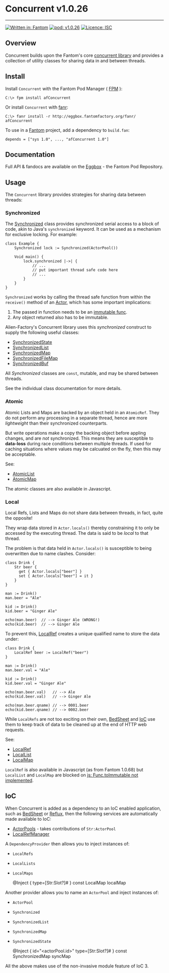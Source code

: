 # Concurrent v1.0.26
---

[![Written in: Fantom](http://img.shields.io/badge/written%20in-Fantom-lightgray.svg)](https://fantom-lang.org/)
[![pod: v1.0.26](http://img.shields.io/badge/pod-v1.0.26-yellow.svg)](http://eggbox.fantomfactory.org/pods/afConcurrent)
[![Licence: ISC](http://img.shields.io/badge/licence-ISC-blue.svg)](https://choosealicense.com/licenses/isc/)

## <a name="overview"></a>Overview

Concurrent builds upon the Fantom's core [concurrent library](https://fantom.org/doc/concurrent/index.html) and provides a collection of utility classes for sharing data in and between threads.

## <a name="Install"></a>Install

Install `Concurrent` with the Fantom Pod Manager ( [FPM](http://eggbox.fantomfactory.org/pods/afFpm) ):

    C:\> fpm install afConcurrent

Or install `Concurrent` with [fanr](https://fantom.org/doc/docFanr/Tool.html#install):

    C:\> fanr install -r http://eggbox.fantomfactory.org/fanr/ afConcurrent

To use in a [Fantom](https://fantom-lang.org/) project, add a dependency to `build.fan`:

    depends = ["sys 1.0", ..., "afConcurrent 1.0"]

## <a name="documentation"></a>Documentation

Full API & fandocs are available on the [Eggbox](http://eggbox.fantomfactory.org/pods/afConcurrent/) - the Fantom Pod Repository.

## Usage

The `Concurrent` library provides strategies for sharing data between threads:

### Synchronized

The [Synchronized](http://eggbox.fantomfactory.org/pods/afConcurrent/api/Synchronized) class provides synchronized serial access to a block of code, akin to Java's `synchronized` keyword. It can be used as a mechanism for exclusive locking. For example:

    class Example {
        Synchronized lock := Synchronized(ActorPool())
    
        Void main() {
            lock.synchronized |->| {
                // ...
                // put important thread safe code here
                // ...
            }
        }
    }
    

`Synchronized` works by calling the thread safe function from within the `receive()` method of an [Actor](https://fantom.org/doc/concurrent/Actor.html), which has some important implications:

1. The passed in function needs to be an [immutable func](https://fantom.org/doc/sys/Func.html).
2. Any object returned also has to be immutable.


Alien-Factory's Concurrent library uses this *synchronized* construct to supply the following useful classes:

* [SynchronizedState](http://eggbox.fantomfactory.org/pods/afConcurrent/api/SynchronizedState)
* [SynchronizedList](http://eggbox.fantomfactory.org/pods/afConcurrent/api/SynchronizedList)
* [SynchronizedMap](http://eggbox.fantomfactory.org/pods/afConcurrent/api/SynchronizedMap)
* [SynchronizedFileMap](http://eggbox.fantomfactory.org/pods/afConcurrent/api/SynchronizedFileMap)
* [SynchronizedBuf](http://eggbox.fantomfactory.org/pods/afConcurrent/api/SynchronizedBuf)


All *Synchronized* classes are `const`, mutable, and may be shared between threads.

See the individual class documentation for more details.

### Atomic

Atomic Lists and Maps are backed by an object held in an `AtomicRef`. They do not perform any processing in a separate thread, hence are more *lightweight* than their synchronized counterparts.

But write operations make a copy the backing object before appling changes, and are *not* synchronized. This means they are susceptible to **data-loss** during race conditions between multiple threads. If used for caching situations where values may be calcuated on the fly, then this may be acceptable.

See:

* [AtomicList](http://eggbox.fantomfactory.org/pods/afConcurrent/api/AtomicList)
* [AtomicMap](http://eggbox.fantomfactory.org/pods/afConcurrent/api/AtomicMap)


The atomic classes are also available in Javascript.

### Local

Local Refs, Lists and Maps do not share data between threads, in fact, quite the opposite!

They wrap data stored in `Actor.locals()` thereby constraining it to only be accessed by the executing thread. The data is said to be *local* to that thread.

The problem is that data held in `Actor.locals()` is susceptible to being overwritten due to name clashes. Consider:

    class Drink {
        Str beer {
          get { Actor.locals["beer"] }
          set { Actor.locals["beer"] = it }
        }
    }
    
    man := Drink()
    man.beer = "Ale"
    
    kid := Drink()
    kid.beer = "Ginger Ale"
    
    echo(man.beer)  // --> Ginger Ale (WRONG!)
    echo(kid.beer)  // --> Ginger Ale
    

To prevent this, [LocalRef](http://eggbox.fantomfactory.org/pods/afConcurrent/api/LocalRef) creates a unique qualified name to store the data under:

    class Drink {
        LocalRef beer := LocalRef("beer")
    }
    
    man := Drink()
    man.beer.val = "Ale"
    
    kid := Drink()
    kid.beer.val = "Ginger Ale"
    
    echo(man.beer.val)   // --> Ale
    echo(kid.beer.val)   // --> Ginger Ale
    
    echo(man.beer.qname) // --> 0001.beer
    echo(kid.beer.qname) // --> 0002.beer
    

While `LocalRefs` are not too exciting on their own, [BedSheet](http://eggbox.fantomfactory.org/pods/afBedSheet) and [IoC](http://eggbox.fantomfactory.org/pods/afIoc) use them to keep track of data to be cleaned up at the end of HTTP web requests.

See:

* [LocalRef](http://eggbox.fantomfactory.org/pods/afConcurrent/api/LocalRef)
* [LocalList](http://eggbox.fantomfactory.org/pods/afConcurrent/api/LocalList)
* [LocalMap](http://eggbox.fantomfactory.org/pods/afConcurrent/api/LocalMap)


`LocalRef` is also available in Javascript (as from Fantom 1.0.68) but `LocalList` and `LocalMap` are blocked on [js: Func.toImmutable not implemented](http://fantom.org/forum/topic/1144#c4).

## IoC

When Concurrent is added as a dependency to an IoC enabled application, such as [BedSheet](http://eggbox.fantomfactory.org/pods/afBedSheet) or [Reflux](http://eggbox.fantomfactory.org/pods/afReflux), then the following services are automatically made available to IoC:

* [ActorPools](http://eggbox.fantomfactory.org/pods/afConcurrent/api/ActorPools) - takes contributions of `Str:ActorPool`
* [LocalRefManager](http://eggbox.fantomfactory.org/pods/afConcurrent/api/LocalRefManager)


A `DependencyProvider` then allows you to inject instances of:

* `LocalRefs`
* `LocalLists`
* `LocalMaps`


    @Inject { type=[Str:Slot?]# }
    const LocalMap localMap
    

Another provider allows you to name an `ActorPool` and inject instances of:

* `ActorPool`
* `Synchronized`
* `SynchronizedList`
* `SynchronizedMap`
* `SynchronizedState`


    @Inject { id="<actorPool.id>" type=[Str:Slot?]# }
    const SynchronizedMap syncMap
    

All the above makes use of the non-invasive module feature of IoC 3.

